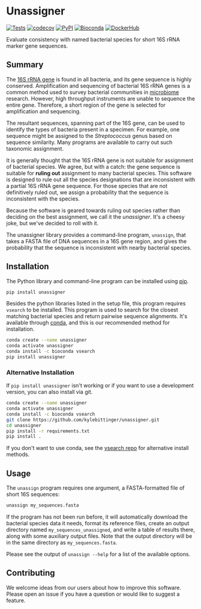 # Unassigner

<!-- Begin badges -->
[![Tests](https://github.com/PennChopMicrobiomeProgram/unassigner/actions/workflows/pr.yml/badge.svg)](https://github.com/PennChopMicrobiomeProgram/unassigner/actions/workflows/pr.yml)
[![codecov](https://codecov.io/gh/PennChopMicrobiomeProgram/unassigner/graph/badge.svg?token=LAFU84K088)](https://codecov.io/gh/PennChopMicrobiomeProgram/unassigner)
[![PyPI](https://badge.fury.io/py/unassigner.svg)](https://pypi.org/project/unassigner/)
[![Bioconda](https://anaconda.org/bioconda/unassigner/badges/downloads.svg)](https://anaconda.org/bioconda/unassigner/)
[![DockerHub](https://img.shields.io/docker/pulls/ctbushman/unassigner)](https://hub.docker.com/repository/docker/ctbushman/unassigner/)
<!-- End badges -->

Evaluate consistency with named bacterial species for short 16S rRNA
marker gene sequences.

## Summary

The [16S rRNA gene](https://en.wikipedia.org/wiki/16S_ribosomal_RNA)
is found in all bacteria, and its gene sequence is highly
conserved. Amplification and sequencing of bacterial 16S rRNA genes is
a common method used to survey bacterial communities in
[microbiome](https://en.wikipedia.org/wiki/Microbiota)
research. However, high throughput instruments are unable to sequence
the entire gene. Therefore, a short region of the gene is selected for
amplification and sequencing.

The resultant sequences, spanning part of the 16S gene, can be used to
identify the types of bacteria present in a specimen. For example, one
sequence might be assigned to the *Streptococcus* genus based on
sequence similarity. Many programs are available to carry out such
taxonomic assignment.

It is generally thought that the 16S rRNA gene is not suitable for
assignment of bacterial species. We agree, but with a catch: the gene
sequence is suitable for **ruling out** assignment to many bacterial
species. This software is designed to rule out all the species
designations that are inconsistent with a partial 16S rRNA gene
sequence. For those species that are not definitively ruled out, we
assign a probability that the sequence is inconsistent with the
species.

Because the software is geared towards ruling out species rather than
deciding on the best assignment, we call it the *unassigner*. It's a
cheesy joke, but we've decided to roll with it.

The unassigner library provides a command-line program, `unassign`,
that takes a FASTA file of DNA sequences in a 16S gene region, and
gives the probability that the sequence is inconsistent with nearby
bacterial species.

## Installation

The Python library and command-line program can be installed using
[pip](https://pypi.org/project/pip/).

```bash
pip install unassigner
```

Besides the python libraries listed in the setup file, this program
requires `vsearch` to be installed.  This program is used to search
for the closest matching bacterial species and return pairwise
sequence alignments.  It's available through
[conda](https://anaconda.org/bioconda/vsearch), and this is our
recommended method for installation.

```bash
conda create --name unassigner
conda activate unassigner
conda install -c bioconda vsearch
pip install unassigner
```

### Alternative Installation

If `pip install unassigner` isn't working or if you want to use a development 
version, you can also install via git.

```bash
conda create --name unassigner
conda activate unassigner
conda install -c bioconda vsearch
git clone https://github.com/kylebittinger/unassigner.git
cd unassigner
pip install -r requirements.txt
pip install .
```

If you don't want to use conda, see the 
[vsearch repo](https://github.com/torognes/vsearch) for alternative install 
methods.

## Usage

The `unassign` program requires one argument, a FASTA-formatted file
of short 16S sequences:

```bash
unassign my_sequences.fasta
```

If the program has not been run before, it will automatically download
the bacterial species data it needs, format its reference files,
create an output directory named `my_sequences_unassigned`, and write
a table of results there, along with some auxiliary output files. Note 
that the output directory will be in the same directory as `my_sequences.fasta`.

Please see the output of `unassign --help` for a list of the available
options.

## Contributing

We welcome ideas from our users about how to improve this
software. Please open an issue if you have a question or would like to
suggest a feature.
